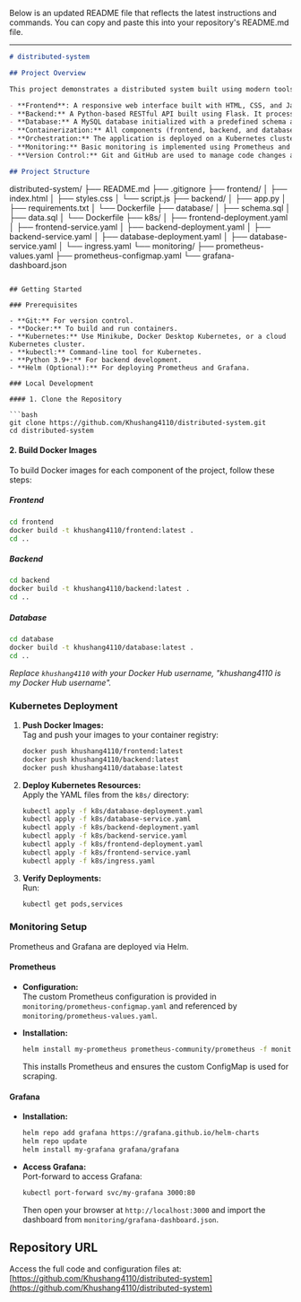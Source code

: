 Below is an updated README file that reflects the latest instructions and commands. You can copy and paste this into your repository's README.md file.

---

```markdown
# distributed-system

## Project Overview

This project demonstrates a distributed system built using modern tools and technologies. The system consists of the following components:

- **Frontend**: A responsive web interface built with HTML, CSS, and JavaScript. It includes a form for user registration and performs client-side validation.
- **Backend:** A Python-based RESTful API built using Flask. It processes requests from the frontend and interacts with a MySQL database.
- **Database:** A MySQL database initialized with a predefined schema and sample data.
- **Containerization:** All components (frontend, backend, and database) are containerized using Docker.
- **Orchestration:** The application is deployed on a Kubernetes cluster using YAML configuration files.
- **Monitoring:** Basic monitoring is implemented using Prometheus and Grafana.
- **Version Control:** Git and GitHub are used to manage code changes and collaborate.

## Project Structure

```
distributed-system/
├── README.md
├── .gitignore
├── frontend/
│   ├── index.html
│   ├── styles.css
│   └── script.js
├── backend/
│   ├── app.py
│   ├── requirements.txt
│   └── Dockerfile
├── database/
│   ├── schema.sql
│   ├── data.sql
│   └── Dockerfile
├── k8s/
│   ├── frontend-deployment.yaml
│   ├── frontend-service.yaml
│   ├── backend-deployment.yaml
│   ├── backend-service.yaml
│   ├── database-deployment.yaml
│   ├── database-service.yaml
│   └── ingress.yaml
└── monitoring/
    ├── prometheus-values.yaml
    ├── prometheus-configmap.yaml
    └── grafana-dashboard.json
```

## Getting Started

### Prerequisites

- **Git:** For version control.
- **Docker:** To build and run containers.
- **Kubernetes:** Use Minikube, Docker Desktop Kubernetes, or a cloud Kubernetes cluster.
- **kubectl:** Command-line tool for Kubernetes.
- **Python 3.9+:** For backend development.
- **Helm (Optional):** For deploying Prometheus and Grafana.

### Local Development

#### 1. Clone the Repository

```bash
git clone https://github.com/Khushang4110/distributed-system.git
cd distributed-system
```

#### 2. Build Docker Images

To build Docker images for each component of the project, follow these steps:

##### Frontend

```bash
cd frontend
docker build -t khushang4110/frontend:latest .
cd ..
```

##### Backend

```bash
cd backend
docker build -t khushang4110/backend:latest .
cd ..
```

##### Database

```bash
cd database
docker build -t khushang4110/database:latest .
cd ..
```

*Replace `khushang4110` with your Docker Hub username, "khushang4110 is my Docker Hub username".*

### Kubernetes Deployment

1. **Push Docker Images:**  
   Tag and push your images to your container registry:
   ```bash
   docker push khushang4110/frontend:latest
   docker push khushang4110/backend:latest
   docker push khushang4110/database:latest
   ```

2. **Deploy Kubernetes Resources:**  
   Apply the YAML files from the `k8s/` directory:
   ```bash
   kubectl apply -f k8s/database-deployment.yaml
   kubectl apply -f k8s/database-service.yaml
   kubectl apply -f k8s/backend-deployment.yaml
   kubectl apply -f k8s/backend-service.yaml
   kubectl apply -f k8s/frontend-deployment.yaml
   kubectl apply -f k8s/frontend-service.yaml
   kubectl apply -f k8s/ingress.yaml
   ```

3. **Verify Deployments:**  
   Run:
   ```bash
   kubectl get pods,services
   ```

### Monitoring Setup

Prometheus and Grafana are deployed via Helm.

#### Prometheus

- **Configuration:**  
  The custom Prometheus configuration is provided in `monitoring/prometheus-configmap.yaml` and referenced by `monitoring/prometheus-values.yaml`.

- **Installation:**  
  ```bash
  helm install my-prometheus prometheus-community/prometheus -f monitoring/prometheus-values.yaml
  ```
  This installs Prometheus and ensures the custom ConfigMap is used for scraping.

#### Grafana

- **Installation:**  
  ```bash
  helm repo add grafana https://grafana.github.io/helm-charts
  helm repo update
  helm install my-grafana grafana/grafana
  ```
- **Access Grafana:**  
  Port-forward to access Grafana:
  ```bash
  kubectl port-forward svc/my-grafana 3000:80
  ```
  Then open your browser at `http://localhost:3000` and import the dashboard from `monitoring/grafana-dashboard.json`.


## Repository URL

Access the full code and configuration files at:  
[https://github.com/Khushang4110/distributed-system](https://github.com/Khushang4110/distributed-system)

